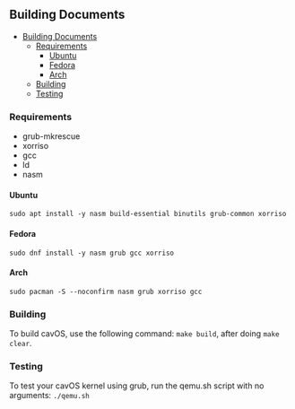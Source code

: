 ## Building Documents

- [Building Documents](#building-documents)
	- [Requirements](#requirements)
		- [Ubuntu](#ubuntu)
		- [Fedora](#fedora)
		- [Arch](#arch)
	- [Building](#building)
	- [Testing](#testing)

### Requirements
- grub-mkrescue
- xorriso
- gcc
- ld
- nasm

#### Ubuntu
`sudo apt install -y nasm build-essential binutils grub-common xorriso`

#### Fedora
`sudo dnf install -y nasm grub gcc xorriso`

#### Arch
`sudo pacman -S --noconfirm nasm grub xorriso gcc`

### Building
To build cavOS, use the following command: `make build`, after doing `make clear`.

### Testing
To test your cavOS kernel using grub, run the qemu.sh script with no arguments:
`./qemu.sh`

